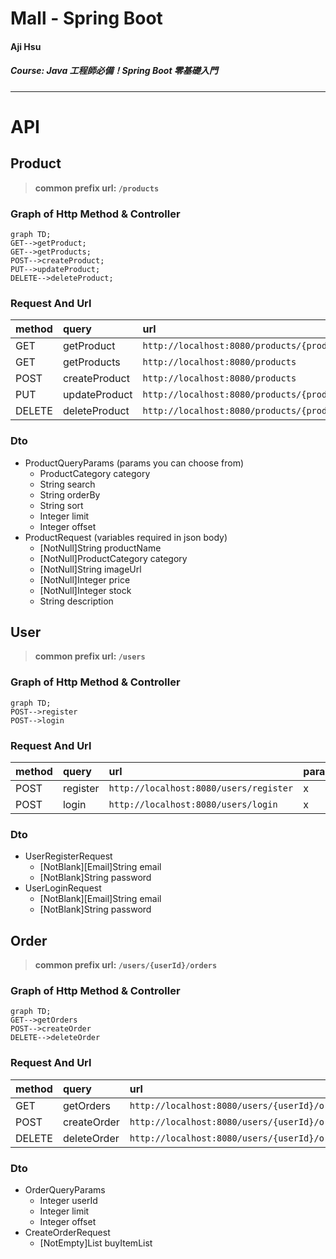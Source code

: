 # Mall - Spring Boot

#### Aji Hsu

##### Course: Java 工程師必備！Spring Boot 零基礎入門

---

# API

## Product

>**common prefix url: `/products`**

### Graph of Http Method & Controller

```mermaid
graph TD;
GET-->getProduct;
GET-->getProducts;
POST-->createProduct;
PUT-->updateProduct;
DELETE-->deleteProduct;
```

### Request And Url

| method | query         | url                                          | parameters         | request body   |
| ------ |:------------- |:-------------------------------------------- |:------------------ |:-------------- |
| GET    | getProduct    | `http://localhost:8080/products/{productId}` | ProductQueryParams | x              |
| GET    | getProducts   | `http://localhost:8080/products`             | x                  | x              |
| POST   | createProduct | `http://localhost:8080/products`             | x                  | ProductRequest |
| PUT    | updateProduct | `http://localhost:8080/products/{productId}` | x                  | ProductRequest |
| DELETE | deleteProduct | `http://localhost:8080/products/{productId}` | x                  | x              |

### Dto
* ProductQueryParams (params you can choose from)
    * ProductCategory category
    * String search
    * String orderBy
    * String sort
    * Integer limit
    * Integer offset
* ProductRequest (variables required in json body)
    * \[NotNull\]String productName
    * \[NotNull\]ProductCategory category
    * \[NotNull\]String imageUrl
    * \[NotNull\]Integer price
    * \[NotNull\]Integer stock
    * String description

## User

>**common prefix url: `/users`**

### Graph of Http Method & Controller

```mermaid
graph TD;
POST-->register
POST-->login
```

### Request And Url

| method | query    | url                                    | parameters | request body        |
| ------ |:-------- |:-------------------------------------- |:---------- |:------------------- |
| POST   | register | `http://localhost:8080/users/register` | x          | UserRegisterRequest |
| POST   | login    | `http://localhost:8080/users/login`    | x          | UserLoginRequest    |

### Dto

* UserRegisterRequest
    * \[NotBlank\]\[Email\]String email
    * \[NotBlank\]String password
* UserLoginRequest
    * \[NotBlank\]\[Email\]String email
    * \[NotBlank\]String password


## Order

>**common prefix url: `/users/{userId}/orders`**

### Graph of Http Method & Controller

```mermaid
graph TD;
GET-->getOrders
POST-->createOrder
DELETE-->deleteOrder
```

### Request And Url



| method | query       | url                                                 | parameters       | request body       |
| ------ |:----------- |:--------------------------------------------------- |:---------------- |:------------------ |
| GET    | getOrders   | `http://localhost:8080/users/{userId}/orders`       | OrderQueryParams | x                  |
| POST   | createOrder | `http://localhost:8080/users/{userId}/orders`       | x                | CreateOrderRequest |
| DELETE | deleteOrder | `http://localhost:8080/users/{userId}/orders/orderId` | x                | x                  |

### Dto

* OrderQueryParams
    * Integer userId
    * Integer limit
    * Integer offset
* CreateOrderRequest
    * \[NotEmpty\]List<BuyItem> buyItemList
